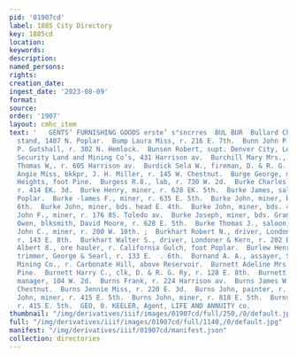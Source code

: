 ```yaml
---
pid: '01907cd'
label: 1885 City Directory
key: 1885cd
location: 
keywords: 
description: 
named_persons: 
rights: 
creation_date: 
ingest_date: '2023-08-09'
format: 
source: 
order: '1907'
layout: cmhc_item
text: '   GENTS’ FURNISHING GOODS erste’ s"sncrres  BUL BUR  Bullard Charles K., lunch
  stand, 1407 N. Poplar.  Bump Laura Miss, r. 216 E. 7th.  Bunn John P., driver, S.
  P. Gutshall, r. 302 N. Hemlock.  Bunsen Robert, supt. Denver City, Lee Basin and
  Security Land and Mining Co’s, 431 Harrison av.  Burchill Mary Mrs., r. 404 E. 10th.  Burchinell
  Thomas W,. r. 605 Harrison av.  Burdick Sela W., fireman, D. & R. G. Ry.  Burens
  Angie Miss, bkkpr, J. H. Miller, r. 145 W. Chestnut.  Burge George, miner, r. Brooklyn
  Heights, foot Pine.  Burgess R.8., lab, r. 730 W. 2d.  Burke Charles M., miner,
  r. 414 EK. 3d.  Burke Henry, miner, r. 628 EK. 5th.  Burke James, saloon, 1305 N.
  Poplar.  Burke -lames F., miner, r. 635 E. 5th.  Burke John, miner, bds. 804 E.
  6th.  Burke John, miner, bds. head E. 4th.  Burke John, miner, bds. 4285 E. 4th.  Burke
  John F., miner, r. 176 8S. Toledo av.  Burke Joseph, miner, bds. Grand Pacific Hotel.  Burke
  Owen, blksmith, David Moore, r. 628 E. 5th.  Burke Thomas J., saloon, 1305 N. Poplar.  Burkhart
  John C., miner, r. 200 W. 10th. ;  Burkhart Robert N., driver, Londoner & Kern,
  r. 143 E. 8th.  Burkhart Walter S., driver, Londoner & Kern, r. 202 E. 7th.  Burks
  Albert 8., ore hauler, r. California Gulch, foot Poplar.  Burlew Henry E., carriage
  trimmer, George & Searl, r. 133 E.  . 6th.  Burnand A. A., assayer, Small Hopes
  Mining Co., r. Carbonate Hill, above Reservoir.  Burnett Adeline Mrs., r. 119 N.
  Pine.  Burnett Harry C., clk, D. & R. G. Ry, r. 128 E. 8th.  Burnett William, floor
  manager, 104 W. 2d.  Burns Frank, r. 224 Harrison av.  Burns James W., r. 1104 W.
  Chestnut.  Burns Jennie Miss, r. 220 E. 3d.  Burns John, painter, r. 402 N. Poplar.  Burns
  John, miner, r. 415 E. 5th.  Burns John, miner, r. 818 E. 5th.  Burns Joseph, miner,
  r. 415 E. 5th.  GEO, 0. KEELER, Agent, LIFE AND ANNUITY co.          '
thumbnail: "/img/derivatives/iiif/images/01907cd/full/250,/0/default.jpg"
full: "/img/derivatives/iiif/images/01907cd/full/1140,/0/default.jpg"
manifest: "/img/derivatives/iiif/01907cd/manifest.json"
collection: directories
---
```

